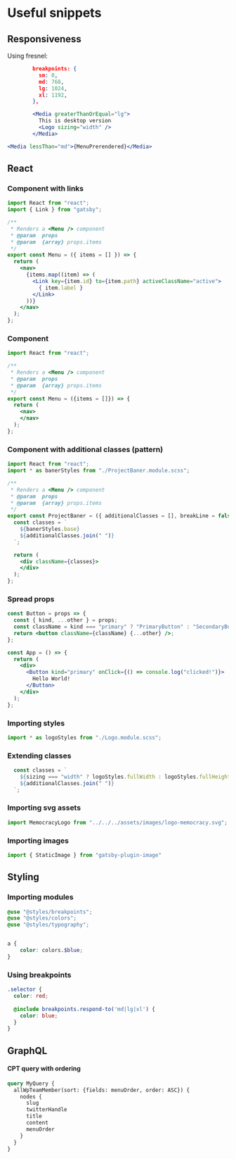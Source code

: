 # Useful snippets

## Responsiveness

Using fresnel:

```json
        breakpoints: {
          sm: 0,
          md: 768,
          lg: 1024,
          xl: 1192,
        },
```

```jsx
        <Media greaterThanOrEqual="lg">
          This is desktop version
          <Logo sizing="width" />
        </Media>
```

```jsx
<Media lessThan="md">{MenuPrerendered}</Media>
```

## React

### Component with links

```jsx
import React from "react";
import { Link } from "gatsby";

/**
 * Renders a <Menu /> component
 * @param  props
 * @param  {array} props.items
 */
export const Menu = ({ items = [] }) => {
  return (
    <nav>
      {items.map((item) => (
        <Link key={item.id} to={item.path} activeClassName="active">
          { item.label }
        </Link>
      ))}
    </nav>
  );
};
```

### Component

```jsx
import React from "react";

/**
 * Renders a <Menu /> component
 * @param  props
 * @param  {array} props.items
 */
export const Menu = ({items = []}) => {
  return (
    <nav>
    </nav>
  );
};
```

### Component with additional classes (pattern)

```jsx
import React from "react";
import * as banerStyles from "./ProjectBaner.module.scss";

/**
 * Renders a <Menu /> component
 * @param  props
 * @param  {array} props.items
 */
export const ProjectBaner = ({ additionalClasses = [], breakLine = false }) => {
  const classes = `
    ${banerStyles.base}
    ${additionalClasses.join(" ")}
  `;

  return (
    <div className={classes}>
    </div>
  );
};

```

### Spread props

```jsx
const Button = props => {
  const { kind, ...other } = props;
  const className = kind === "primary" ? "PrimaryButton" : "SecondaryButton";
  return <button className={className} {...other} />;
};

const App = () => {
  return (
    <div>
      <Button kind="primary" onClick={() => console.log("clicked!")}>
        Hello World!
      </Button>
    </div>
  );
};
```

### Importing styles

```js
import * as logoStyles from "./Logo.module.scss";
```

### Extending classes

```jsx
  const classes = `
    ${sizing === "width" ? logoStyles.fullWidth : logoStyles.fullHeight}
    ${additionalClasses.join(" ")}
  `;
```

### Importing svg assets

```jsx
import MemocracyLogo from "../../../assets/images/logo-memocracy.svg";
```

### Importing images

```jsx
import { StaticImage } from "gatsby-plugin-image"
```

## Styling

### Importing modules

```scss
@use "@styles/breakpoints";
@use "@styles/colors";
@use "@styles/typography";


a {
    color: colors.$blue;
}
```

### Using breakpoints

```scss
.selector {
  color: red;
  
  @include breakpoints.respond-to('md|lg|xl') {
    color: blue;
  }
}
```

## GraphQL

#### CPT query with ordering

```graphql
query MyQuery {
  allWpTeamMember(sort: {fields: menuOrder, order: ASC}) {
    nodes {
      slug
      twitterHandle
      title
      content
      menuOrder
    }
  }
}
```